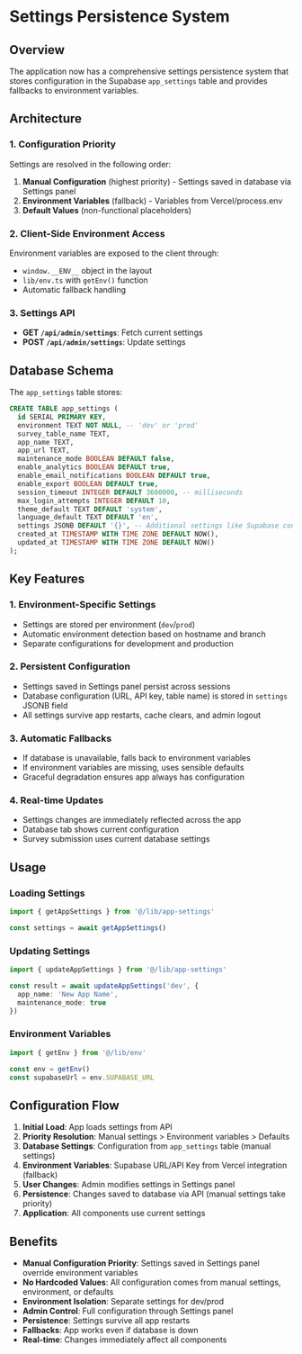 # Settings Persistence System

## Overview

The application now has a comprehensive settings persistence system that stores configuration in the Supabase `app_settings` table and provides fallbacks to environment variables.

## Architecture

### 1. Configuration Priority
Settings are resolved in the following order:
1. **Manual Configuration** (highest priority) - Settings saved in database via Settings panel
2. **Environment Variables** (fallback) - Variables from Vercel/process.env
3. **Default Values** (non-functional placeholders)

### 2. Client-Side Environment Access
Environment variables are exposed to the client through:
- `window.__ENV__` object in the layout
- `lib/env.ts` with `getEnv()` function
- Automatic fallback handling

### 3. Settings API
- **GET `/api/admin/settings`**: Fetch current settings
- **POST `/api/admin/settings`**: Update settings

## Database Schema

The `app_settings` table stores:
```sql
CREATE TABLE app_settings (
  id SERIAL PRIMARY KEY,
  environment TEXT NOT NULL, -- 'dev' or 'prod'
  survey_table_name TEXT,
  app_name TEXT,
  app_url TEXT,
  maintenance_mode BOOLEAN DEFAULT false,
  enable_analytics BOOLEAN DEFAULT true,
  enable_email_notifications BOOLEAN DEFAULT true,
  enable_export BOOLEAN DEFAULT true,
  session_timeout INTEGER DEFAULT 3600000, -- milliseconds
  max_login_attempts INTEGER DEFAULT 10,
  theme_default TEXT DEFAULT 'system',
  language_default TEXT DEFAULT 'en',
  settings JSONB DEFAULT '{}', -- Additional settings like Supabase config
  created_at TIMESTAMP WITH TIME ZONE DEFAULT NOW(),
  updated_at TIMESTAMP WITH TIME ZONE DEFAULT NOW()
);
```

## Key Features

### 1. Environment-Specific Settings
- Settings are stored per environment (`dev`/`prod`)
- Automatic environment detection based on hostname and branch
- Separate configurations for development and production

### 2. Persistent Configuration
- Settings saved in Settings panel persist across sessions
- Database configuration (URL, API key, table name) is stored in `settings` JSONB field
- All settings survive app restarts, cache clears, and admin logout

### 3. Automatic Fallbacks
- If database is unavailable, falls back to environment variables
- If environment variables are missing, uses sensible defaults
- Graceful degradation ensures app always has configuration

### 4. Real-time Updates
- Settings changes are immediately reflected across the app
- Database tab shows current configuration
- Survey submission uses current database settings

## Usage

### Loading Settings
```typescript
import { getAppSettings } from '@/lib/app-settings'

const settings = await getAppSettings()
```

### Updating Settings
```typescript
import { updateAppSettings } from '@/lib/app-settings'

const result = await updateAppSettings('dev', {
  app_name: 'New App Name',
  maintenance_mode: true
})
```

### Environment Variables
```typescript
import { getEnv } from '@/lib/env'

const env = getEnv()
const supabaseUrl = env.SUPABASE_URL
```

## Configuration Flow

1. **Initial Load**: App loads settings from API
2. **Priority Resolution**: Manual settings > Environment variables > Defaults
3. **Database Settings**: Configuration from `app_settings` table (manual settings)
4. **Environment Variables**: Supabase URL/API Key from Vercel integration (fallback)
5. **User Changes**: Admin modifies settings in Settings panel
6. **Persistence**: Changes saved to database via API (manual settings take priority)
7. **Application**: All components use current settings

## Benefits

- **Manual Configuration Priority**: Settings saved in Settings panel override environment variables
- **No Hardcoded Values**: All configuration comes from manual settings, environment, or defaults
- **Environment Isolation**: Separate settings for dev/prod
- **Admin Control**: Full configuration through Settings panel
- **Persistence**: Settings survive all app restarts
- **Fallbacks**: App works even if database is down
- **Real-time**: Changes immediately affect all components